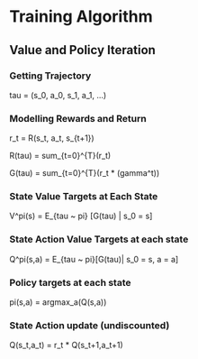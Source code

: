 # Training Algorithm

## Value and Policy Iteration 

### Getting Trajectory

tau = (s_0, a_0, s_1, a_1, ...)

### Modelling Rewards and Return

r_t = R(s_t, a_t, s_{t+1})

R(tau) = sum_{t=0}^{T}(r_t)

G(tau) = sum_{t=0}^{T}(r_t * (gamma^t))

### State Value Targets at Each State

V^pi(s) = E_{tau ~ pi} [G(tau) | s_0 = s]

### State Action Value Targets at each state

Q^pi(s,a) = E_{tau ~ pi}[G(tau)| s_0 = s, a = a]

### Policy targets at each state

pi(s,a) = argmax_a(Q(s,a))

### State Action update (undiscounted)

Q(s_t,a_t) = r_t * Q(s_t+1,a_t+1)

